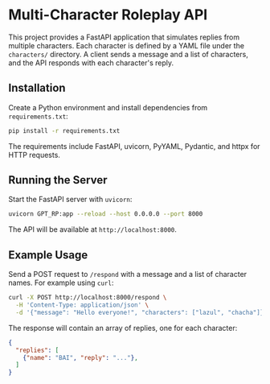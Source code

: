 # Multi-Character Roleplay API

This project provides a FastAPI application that simulates replies from multiple characters. Each character is defined by a YAML file under the `characters/` directory. A client sends a message and a list of characters, and the API responds with each character's reply.

## Installation

Create a Python environment and install dependencies from `requirements.txt`:

```bash
pip install -r requirements.txt
```
The requirements include FastAPI, uvicorn, PyYAML, Pydantic, and httpx for HTTP requests.

## Running the Server

Start the FastAPI server with `uvicorn`:

```bash
uvicorn GPT_RP:app --reload --host 0.0.0.0 --port 8000
```

The API will be available at `http://localhost:8000`.

## Example Usage

Send a POST request to `/respond` with a message and a list of character names. For example using `curl`:

```bash
curl -X POST http://localhost:8000/respond \
  -H 'Content-Type: application/json' \
  -d '{"message": "Hello everyone!", "characters": ["lazul", "chacha"]}'
```

The response will contain an array of replies, one for each character:

```json
{
  "replies": [
    {"name": "BAI", "reply": "..."},
  ]
}
```

